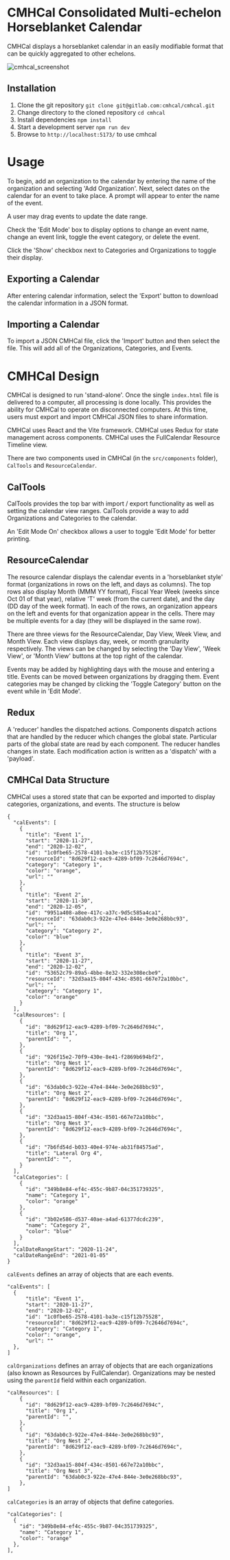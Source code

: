 # CMHCal Consolidated Multi-echelon Horseblanket Calendar

CMHCal displays a horseblanket calendar in an easily modifiable format that can be quickly aggregated to other echelons.

![cmhcal_screenshot][screenshot_1]

[screenshot_1]: cmhcal_1.png "CMHCal Screenshot"

## Installation

1. Clone the git repository `git clone git@gitlab.com:cmhcal/cmhcal.git`
2. Change directory to the cloned repository `cd cmhcal`
3. Install dependencies `npm install`
4. Start a development server `npm run dev`
5. Browse to `http://localhost:5173/` to use cmhcal

# Usage

To begin, add an organization to the calendar by entering the name of the organization and selecting 'Add Organization'. Next, select dates on the calendar for an event to take place. A prompt will appear to enter the name of the event.

A user may drag events to update the date range.

Check the 'Edit Mode' box to display options to change an event name, change an event link, toggle the event category, or delete the event.

Click the 'Show' checkbox next to Categories and Organizations to toggle their display.

## Exporting a Calendar

After entering calendar information, select the 'Export' button to download the calendar information in a JSON format.

## Importing a Calendar

To import a JSON CMHCal file, click the 'Import' button and then select the file. This will add all of the Organizations, Categories, and Events.

# CMHCal Design

CMHCal is designed to run 'stand-alone'. Once the single `index.html` file is delivered to a computer, all processing is done locally. This provides the ability for CMHCal to operate on disconnected computers. At this time, users must export and import CMHCal JSON files to share information.

CMHCal uses React and the Vite framework. CMHCal uses Redux for state management across components. CMHCal uses the FullCalendar Resource Timeline view.

There are two components used in CMHCal (in the `src/components` folder), `CalTools` and `ResourceCalendar`.

## CalTools

CalTools provides the top bar with import / export functionality as well as setting the calendar view ranges. CalTools provide a way to add Organizations and Categories to the calendar.

An 'Edit Mode On' checkbox allows a user to toggle 'Edit Mode' for better printing.

## ResourceCalendar

The resource calendar displays the calendar events in a 'horseblanket style' format (organizations in rows on the left, and days as columns). The top rows also display Month (MMM YY format), Fiscal Year Week (weeks since Oct 01 of that year), relative 'T' week (from the current date), and the day (DD day of the week format). In each of the rows, an organization appears on the left and events for that organization appear in the cells. There may be multiple events for a day (they will be displayed in the same row).

There are three views for the ResourceCalendar, Day View, Week View, and Month View. Each view displays day, week, or month granularity respectively. The views can be changed by selecting the 'Day View', 'Week View', or 'Month View' buttons at the top right of the calendar.

Events may be added by highlighting days with the mouse and entering a title. Events can be moved between organizations by dragging them. Event categories may be changed by clicking the 'Toggle Category' button on the event while in 'Edit Mode'.

## Redux

A 'reducer' handles the dispatched actions. Components dispatch actions that are handled by the reducer which changes the global state. Particular parts of the global state are read by each component. The reducer handles changes in state. Each modification action is written as a 'dispatch' with a 'payload'.

## CMHCal Data Structure

CMHCal uses a stored state that can be exported and imported to display categories, organizations, and events. The structure is below

```
{
  "calEvents": [
    {
      "title": "Event 1",
      "start": "2020-11-27",
      "end": "2020-12-02",
      "id": "1c0fbe65-2578-4101-ba3e-c15f12b75528",
      "resourceId": "8d629f12-eac9-4289-bf09-7c2646d7694c",
      "category": "Category 1",
      "color": "orange",
      "url": ""
    },
    {
      "title": "Event 2",
      "start": "2020-11-30",
      "end": "2020-12-05",
      "id": "9951a408-a8ee-417c-a37c-9d5c585a4ca1",
      "resourceId": "63dab0c3-922e-47e4-844e-3e0e268bbc93",
      "url": "",
      "category": "Category 2",
      "color": "blue"
    },
    {
      "title": "Event 3",
      "start": "2020-11-27",
      "end": "2020-12-02",
      "id": "53652c79-89a5-4bbe-8e32-332e308ecbe9",
      "resourceId": "32d3aa15-804f-434c-8501-667e72a10bbc",
      "url": "",
      "category": "Category 1",
      "color": "orange"
    }
  ],
  "calResources": [
    {
      "id": "8d629f12-eac9-4289-bf09-7c2646d7694c",
      "title": "Org 1",
      "parentId": "",
    },
    {
      "id": "926f15e2-70f9-430e-8e41-f2869b694bf2",
      "title": "Org Nest 1",
      "parentId": "8d629f12-eac9-4289-bf09-7c2646d7694c",
    },
    {
      "id": "63dab0c3-922e-47e4-844e-3e0e268bbc93",
      "title": "Org Nest 2",
      "parentId": "8d629f12-eac9-4289-bf09-7c2646d7694c",
    },
    {
      "id": "32d3aa15-804f-434c-8501-667e72a10bbc",
      "title": "Org Nest 3",
      "parentId": "8d629f12-eac9-4289-bf09-7c2646d7694c",
    },
    {
      "id": "7b6fd54d-b033-40e4-974e-ab31f84575ad",
      "title": "Lateral Org 4",
      "parentId": "",
    }
  ],
  "calCategories": [
    {
      "id": "349b8e84-ef4c-455c-9b87-04c351739325",
      "name": "Category 1",
      "color": "orange"
    },
    {
      "id": "3b02e586-d537-40ae-a4ad-61377dcdc239",
      "name": "Category 2",
      "color": "blue"
    }
  ],
  "calDateRangeStart": "2020-11-24",
  "calDateRangeEnd": "2021-01-05"
}
```

`calEvents` defines an array of objects that are each events.

```
"calEvents": [
  {
      "title": "Event 1",
      "start": "2020-11-27",
      "end": "2020-12-02",
      "id": "1c0fbe65-2578-4101-ba3e-c15f12b75528",
      "resourceId": "8d629f12-eac9-4289-bf09-7c2646d7694c",
      "category": "Category 1",
      "color": "orange",
      "url": ""
  },
]
```

`calOrganizations` defines an array of objects that are each organizations (also known as Resources by FullCalendar). Organizations may be nested using the `parentId` field within each organization.

```
"calResources": [
    {
      "id": "8d629f12-eac9-4289-bf09-7c2646d7694c",
      "title": "Org 1",
      "parentId": "",
    },
    {
      "id": "63dab0c3-922e-47e4-844e-3e0e268bbc93",
      "title": "Org Nest 2",
      "parentId": "8d629f12-eac9-4289-bf09-7c2646d7694c",
    },
    {
      "id": "32d3aa15-804f-434c-8501-667e72a10bbc",
      "title": "Org Nest 3",
      "parentId": "63dab0c3-922e-47e4-844e-3e0e268bbc93",
    },
]
```

`calCategories` is an array of objects that define categories.

```
"calCategories": [
  {
    "id": "349b8e84-ef4c-455c-9b87-04c351739325",
    "name": "Category 1",
    "color": "orange"
  },
],
```

